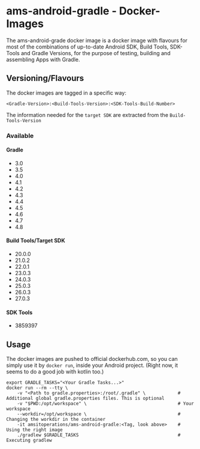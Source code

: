 # ams-android-gradle - Docker-Images

The ams-android-grade docker image is a docker image with flavours for most of the combinations of up-to-date Android SDK, Build Tools, SDK-Tools and Gradle Versions, for the purpose of testing, building and assembling Apps with Gradle.

## Versioning/Flavours

The docker images are tagged in a specific way:

```
<Gradle-Version>:<Build-Tools-Version>:<SDK-Tools-Build-Number>
```

The information needed for the `target SDK` are extracted from the `Build-Tools-Version`

### Available

#### Gradle
- 3.0
- 3.5
- 4.0
- 4.1
- 4.2
- 4.3
- 4.4
- 4.5
- 4.6
- 4.7
- 4.8

#### Build Tools/Target SDK
- 20.0.0
- 21.0.2
- 22.0.1
- 23.0.3
- 24.0.3
- 25.0.3
- 26.0.3
- 27.0.3

#### SDK Tools
- 3859397

## Usage

The docker images are pushed to official dockerhub.com, so you can simply use it by `docker run`, inside your Android project. (Right now, it seems to do a good job with kotlin too.)

```
export GRADLE_TASKS="<Your Gradle Tasks...>"
docker run --rm --tty \
    -v "<Path to gradle.properties>:/root/.gradle" \            # Additional global gradle.properties files. This is optional
    -v "$PWD:/opt/workspace" \                                  # Your workspace 
    --workdir=/opt/workspace \                                  # Changing the workdir in the container
    -it amsitoperations/ams-android-gradle:<Tag, look above>    # Using the right image
    ./gradlew $GRADLE_TASKS                                     # Executing gradlew

```

